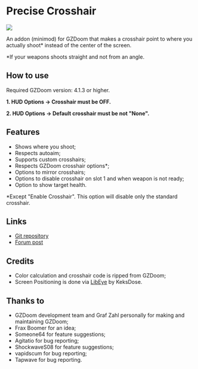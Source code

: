 # Precise Crosshair

<img src="https://img.shields.io/github/downloads/mmaulwurff/precise-crosshair/total" />

An addon (minimod) for GZDoom that makes a crosshair point to where you
actually shoot* instead of the center of the screen.

*If your weapons shoots straight and not from an angle.

## How to use

Required GZDoom version: 4.1.3 or higher.

**1. HUD Options -> Crosshair must be OFF.**

**2. HUD Options -> Default crosshair must be not "None".**

## Features

* Shows where you shoot;
* Respects autoaim;
* Supports custom crosshairs;
* Respects GZDoom crosshair options*;
* Options to mirror crosshairs;
* Options to disable crosshair on slot 1 and when weapon is not ready;
* Option to show target health.

*Except "Enable Crosshair". This option will disable only the standard crosshair.

## Links

* [Git repository](https://github.com/mmaulwurff/precise-crosshair)
* [Forum post](https://forum.zdoom.org/viewtopic.php?f=43&t=64788#p1104858)

## Credits

* Color calculation and crosshair code is ripped from GZDoom;
* Screen Positioning is done via [LibEye](https://forum.zdoom.org/viewtopic.php?f=105&t=64566#p1102157) by KeksDose.

## Thanks to

* GZDoom development team and Graf Zahl personally for making and maintaining GZDoom;
* Frax Boomer for an idea;
* Someone64 for feature suggestions;
* Agitatio for bug reporting;
* ShockwaveS08 for feature suggestions;
* vapidscum for bug reporting;
* Tapwave for bug reporting.
